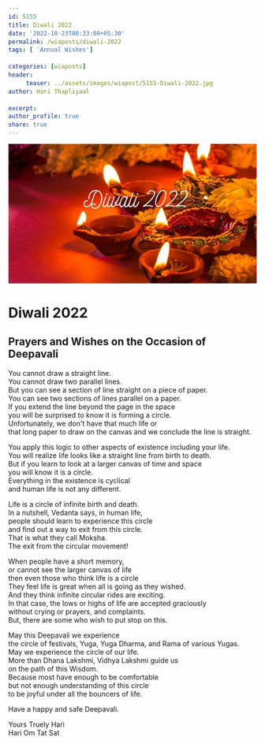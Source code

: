 ```yaml
--- 
id: 5155 
title: Diwali 2022
date: '2022-10-23T08:33:00+05:30'
permalink: /wiaposts/diwali-2022
tags: [ 'Annual Wishes']

categories: [wiaposts] 
header:
     teaser: ../assets/images/wiapost/5155-Diwali-2022.jpg
author: Hari Thapliyaal 

excerpt:  
author_profile: true 
share: true 
---
```


![Diwali 2022](../assets/images/wiapost/5155-Diwali-2022.jpg)        
     
# Diwali 2022    
    
## Prayers and Wishes on the Occasion of Deepavali   
   
You cannot draw a straight line.  
You cannot draw two parallel lines.  
But you can see a section of line straight on a piece of paper.  
You can see two sections of lines parallel on a paper.  
If you extend the line beyond the page in the space  
you will be surprised to know it is forming a circle.  
Unfortunately, we don't have that much life or  
that long paper to draw on the canvas and we conclude the line is straight.  

You apply this logic to other aspects of existence including your life.  
You will realize life looks like a straight line from birth to death.  
But if you learn to look at a larger canvas of time and space  
you will know it is a circle.  
Everything in the existence is cyclical  
and human life is not any different.  

Life is a circle of infinite birth and death.  
In a nutshell, Vedanta says, in human life,  
people should learn to experience this circle  
and find out a way to exit from this circle.  
That is what they call Moksha.  
The exit from the circular movement!  

When people have a short memory,  
or cannot see the larger canvas of life  
then even those who think life is a circle  
They feel life is great when all is going as they wished.  
And they think infinite circular rides are exciting.  
In that case, the lows or highs of life are accepted graciously  
without crying or prayers, and complaints.  
But, there are some who wish to put stop on this.  

May this Deepavali we experience  
the circle of festivals, Yuga, Yuga Dharma, and Rama of various Yugas.  
May we experience the circle of our life.  
More than Dhana Lakshmi, Vidhya Lakshmi guide us  
on the path of this Wisdom.  
Because most have enough to be comfortable  
but not enough understanding of this circle  
to be joyful under all the bouncers of life.  

Have a happy and safe Deepavali.  

Yours Truely Hari  
Hari Om Tat Sat  

